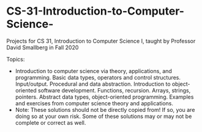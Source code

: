 # CS-31-Introduction-to-Computer-Science-
Projects for CS 31, Introduction to Computer Science I, taught by Professor David Smallberg in Fall 2020

Topics: 
- Introduction to computer science via theory, applications, and programming. Basic data types, operators and control structures. Input/output. Procedural and data abstraction. Introduction to object-oriented software development. Functions, recursion. Arrays, strings, pointers. Abstract data types, object-oriented programming. Examples and exercises from computer science theory and applications.
- Note: These solutions should not be directly copied from! If so, you are doing so at your own risk. Some of these solutions may or may not be complete or correct as well.
